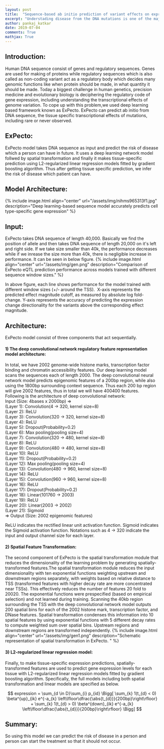 ```yaml
---
layout: post
title:  "Sequence-based ab initio prediction of variant effects on expression and disease risk using ExPecto"
excerpt: "Understading disease from the DNA mutations is one of the major problem researchers are trying to solve. In this blog we will discussing about a machine learning model which is able to predict disease risk from the sequence variation."
author: pankaj_katkar
date: 2019-07-04
comments: True
mathjax: True
---
```


<h2>Introduction:</h2>
Human DNA sequence consist of genes and regulatory sequences. Genes are used for making of proteins while regulatory sequences which is also called as non-coding variant act as a regulatory body which decides many genomic functions like when protein should be made, in what quantity it should be made. Today a biggest challenge in human genetics, precision medicine and evolutionary biology is deciphering the regulatory code of gene expression, including understanding the transcriptional effects of genome variation. To cope up with this problem,we used deep learning based framework known as ExPecto. ExPecto can predict ab initio from  DNA sequence, the tissue specific transcriptional effects of mutations, including rare or never observed.

<h2>ExPecto:</h2>
ExPecto model takes DNA sequence as input and predict the risk of disease which a person can have in future. It uses a deep learning network model follwed by spatial transformation and finally it makes tissue-specific prediction using L2-regularized linear regression models fitted by gradient boosting algorithm. Thus after getting tissue specific prediction, we infer the risk of disease which patient can have.

<h2>Model Architecture:</h2>
{% include image.html align="center" url="/assets/img/nihms965313f1.jpg" description="Deep learning-based sequence model accurately predicts cell type-specific gene expression" %}

<h2>Input:</h2>
ExPecto takes DNA sequence of length 40,000. Basically we find the position of allele and then takes DNA sequence of length 20,000 on it's left and right side. If we take size smaller than 40k, the performance decreases while if we inrease the size more than 40k, there is negligible increase in performance. It can be seen in below figure.  
{% include image.html align="center" url="/assets/img/gen.png" description="Comparison of ExPecto eQTL prediction performance across models trained with different sequence window sizes." %}

In above figure, each line shows performance for the model trained with different window sizes (+/- around the TSS).  X-axis represents the predicted effect magnitude cutoff, as measured by absolute log fold-change. Y-axis represents the accuracy of predicting the expression change directionality for the variants above the corresponding effect magnitude.

<h2>Architecture:</h2>
ExPecto model consist of three components that act sequentially.<br/>

<h4>1) The deep convolutional network regulatory feature representation model architecture:</h4>
In total, we have 2002 genome-wide histone marks, transcription factor binding and chromatin accessibility features. Our deep learning model scans the sequences each of length 2000. The deep convolutional neural network model predicts epigenomic features of a 200bp region, while also using the 1800bp surrounding context sequence. Thus each 200 bp region will give 2002 features, thus in total we will have 400400 features.
Following is the architecture of deep convolutional network:<br/>
Input (Size: 4bases x 2000bp) =><br/>
    (Layer 1): Convolution(4 -> 320, kernel size=8)<br/>
    (Layer 2): ReLU<br/>
    (Layer 3): Convolution(320 -> 320, kernel size=8)<br/>
    (Layer 4): ReLU<br/>
    (Layer 5): Dropout(Probability=0.2)<br/>
    (Layer 6): Max pooling(pooling size=4)<br/>
    (Layer 7): Convolution(320 -> 480, kernel size=8)<br/>
    (Layer 8): ReLU<br/>
    (Layer 9): Convolution(480 -> 480, kernel size=8)<br/>
    (Layer 10): ReLU<br/>
    (Layer 11): Dropout(Probability=0.2)<br/>
    (Layer 12): Max pooling(pooling size=4)<br/>
    (Layer 13): Convolution(480 -> 960, kernel size=8)<br/>
    (Layer 14): ReLU<br/>
    (Layer 15): Convolution(960 -> 960, kernel size=8)<br/>
    (Layer 16): ReLU<br/>
    (Layer 17): Dropout(Probability=0.2)<br/>
    (Layer 18): Linear(101760 -> 2003)<br/>
    (Layer 19): ReLU<br/>
    (Layer 20): Linear(2003 -> 2002)<br/>
    (Layer 21): Sigmoid<br/>
    => Output (Size: 2002 epigenomic features)<br/>

ReLU indicates the rectified linear unit activation function. Sigmoid indicates the Sigmoid activation function.  Notations such as 4 -> 320 indicate the input and output channel size for each layer.

<h4> 2) Spatial Feature Transformation: </h4> 
The second component of ExPecto is the spatial transformation module that reduces the dimensionality of the learning problem by generating spatially-transformed features.The spatial transformation module reduces the input dimensionality with ten exponential functions weighting upstream and downstream regions separately, with weights based on relative distance to TSS (transformed features with higher decay rate are more concentrated near TSSs). This effectively reduces the number of features 20 fold to 20020. The exponential functions were prespecified (based on empirical selection) and not learned during training.
Scanning the 40kb region surrounding the TSS with the deep convolutional network model outputs 200 spatial bins for each of the 2002 histone mark, transcription factor, and DNase features. Spatial transformation condenses this information into 10 spatial features by using exponential functions with 5 different decay rates to compute weighted sum over spatial bins. Upstream regions and downstream regions are transformed independently.
{% include image.html align="center" url="/assets/img/gen1.png" description="Schematic representation of spatial transformation in ExPecto. " %}


<h4> 3) L2-regularized linear regression model: </h4>
Finally, to make tissue-specific expression predictions, spatially-transformed features are used to predict gene expression levels for each tissue with L2-regularized linear regression models fitted by gradient boosting algorithm. Specifically, the full models including both spatial transformation and linear models are specified as below.

$$ expression = \sum_{d \in D}\sum_{i} p_{id}  \Bigg[ \sum_{k} 1(t_{d} < 0) \beta^{up}_{ik} e^{-a_{k} \left\lfloor\dfrac{\abs{t_{d}}}{200bp}\right\rfloor} + \sum_{k} 1(t_{d} > 0) \beta^{down}_{ik} e^{-a_{k} \left\lfloor\dfrac{\abs{t_{d}}}{200bp}\right\rfloor} \Bigg] $$


<h2>Summary:</h2>
So using this model we can predict the risk of disease in a person and person can start the treatment so that it should not occur.
